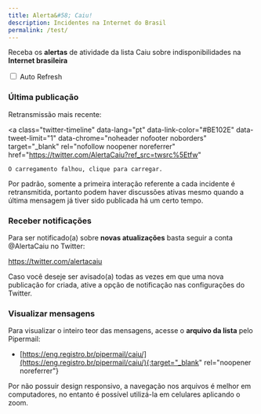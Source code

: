 ```yaml
---
title: Alerta&#58; Caiu!
description: Incidentes na Internet do Brasil
permalink: /test/
---
```


Receba os **alertas** de atividade da lista Caiu sobre indisponibilidades na **Internet brasileira**

<input type="checkbox" onclick="toggleAutoRefresh(this);" id="reloadCB"> Auto Refresh

<script>
var reloading;
function checkReloading() {
    if (window.location.hash=="#autoreload") {
        reloading=setTimeout("window.location.reload();", 60000);
        document.getElementById("reloadCB").checked=true;
    }
}
function toggleAutoRefresh(cb) {
    if (cb.checked) {
        window.location.replace("#autoreload");
        reloading=setTimeout("window.location.reload();", 60000);
    } else {
        window.location.replace("#");
        clearTimeout(reloading);
    }
}
window.onload=checkReloading;
</script>

### Última publicação

Retransmissão mais recente:

<a 
  class="twitter-timeline" 
  data-lang="pt" 
  data-link-color="#BE102E" 
  data-tweet-limit="1" 
  data-chrome="noheader nofooter noborders" 
  target="_blank" 
  rel="nofollow noopener noreferrer" 
  href="https://twitter.com/AlertaCaiu?ref_src=twsrc%5Etfw"
>
    O carregamento falhou, clique para carregar.
</a>
<script async src="https://platform.twitter.com/widgets.js" charset="utf-8"></script>

<p class="smaller">Por padrão, somente a primeira interação referente a cada incidente é retransmitida, portanto podem haver discussões ativas mesmo quando a última mensagem já tiver sido publicada há um certo tempo.</p>

### Receber notificações

Para ser notificado(a) sobre **novas atualizações** basta seguir a conta @AlertaCaiu no Twitter: 

<a 
class="twitter-follow-button lazyload" 
data-size="large" 
data-show-count="false" 
target="_blank" 
rel="noopener noreferrer" 
href="https://twitter.com/AlertaCaiu?ref_src=twsrc%5Etfw">
  https://twitter.com/alertacaiu
</a>

<p class="smaller">Caso você deseje ser avisado(a) todas as vezes em que uma nova publicação for criada, ative a opção de notificação nas configurações do Twitter.</p>

### Visualizar mensagens

Para visualizar o inteiro teor das mensagens, acesse o **arquivo da lista** pelo Pipermail:

- [https://eng.registro.br/pipermail/caiu/](https://eng.registro.br/pipermail/caiu/){:target="_blank" rel="noopener noreferrer"}

<p class="smaller">Por não possuir design responsivo, a navegação nos arquivos é melhor em computadores, no entanto é possível utilizá-la em celulares aplicando o zoom.</p>
